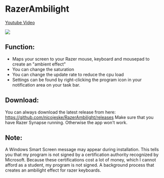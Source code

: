 # RazerAmbilight

[Youtube Video](https://www.youtube.com/watch?v=ifXCZJyoKsw)

![](ambi_small.gif)

## Function:
* Maps your screen to your Razer mouse, keyboard and mousepad to create an "ambient effect"
* You can change the saturation
* You can change the update rate to reduce the cpu load
* Settings can be found by right-clicking the program icon in your notification area on your task bar.

## Download:
You can always download the latest release from here: https://github.com/nicojeske/RazerAmbilight/releases
Make sure that you have Razer Synapse running. Otherwise the app won't work.

## Note:
A Windows Smart Screen message may appear during installation. This tells you that my program is not signed by a certification authority recognized by Microsoft. Because these certifications cost a lot of money, which I cannot afford as a student, my program is not signed.
A background process that creates an ambilight effect for razer keyboards.
